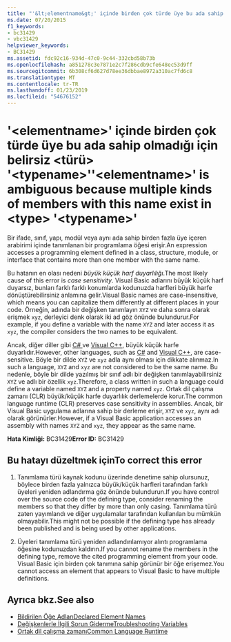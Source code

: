 ```yaml
---
title: "'&lt;elementname&gt;' içinde birden çok türde üye bu ada sahip olmadığı için belirsiz &lt;türü&gt; '&lt;typename&gt;'"
ms.date: 07/20/2015
f1_keywords:
- bc31429
- vbc31429
helpviewer_keywords:
- BC31429
ms.assetid: fdc92c16-934d-47c0-9c44-332cbd58b73b
ms.openlocfilehash: a851278c3e7871e2c7f286cdb9cfe648ec53d9ff
ms.sourcegitcommit: 6b308cf6d627d78ee36dbbae8972a310ac7fd6c8
ms.translationtype: MT
ms.contentlocale: tr-TR
ms.lasthandoff: 01/23/2019
ms.locfileid: "54676152"
---
```

# <a name="ltelementnamegt-is-ambiguous-because-multiple-kinds-of-members-with-this-name-exist-in-lttypegt-lttypenamegt"></a><span data-ttu-id="b22bd-102">'&lt;elementname&gt;' içinde birden çok türde üye bu ada sahip olmadığı için belirsiz &lt;türü&gt; '&lt;typename&gt;'</span><span class="sxs-lookup"><span data-stu-id="b22bd-102">'&lt;elementname&gt;' is ambiguous because multiple kinds of members with this name exist in &lt;type&gt; '&lt;typename&gt;'</span></span>
<span data-ttu-id="b22bd-103">Bir ifade, sınıf, yapı, modül veya aynı ada sahip birden fazla üye içeren arabirimi içinde tanımlanan bir programlama öğesi erişir.</span><span class="sxs-lookup"><span data-stu-id="b22bd-103">An expression accesses a programming element defined in a class, structure, module, or interface that contains more than one member with the same name.</span></span>  
  
 <span data-ttu-id="b22bd-104">Bu hatanın en olası nedeni *büyük küçük harf duyarlılığı*.</span><span class="sxs-lookup"><span data-stu-id="b22bd-104">The most likely cause of this error is *case sensitivity*.</span></span> <span data-ttu-id="b22bd-105">Visual Basic adlarını büyük küçük harf duyarsız, bunları farklı farklı konumlarda kodunuzda harfleri büyük harfe dönüştürebilirsiniz anlamına gelir.</span><span class="sxs-lookup"><span data-stu-id="b22bd-105">Visual Basic names are case-insensitive, which means you can capitalize them differently at different places in your code.</span></span> <span data-ttu-id="b22bd-106">Örneğin, adında bir değişken tanımlayın `XYZ` ve daha sonra olarak erişmek `xyz`, derleyici denk olarak iki ad göz önünde bulundurur.</span><span class="sxs-lookup"><span data-stu-id="b22bd-106">For example, if you define a variable with the name `XYZ` and later access it as `xyz`, the compiler considers the two names to be equivalent.</span></span>  
  
 <span data-ttu-id="b22bd-107">Ancak, diğer diller gibi [ C# ](../../csharp/index.md) ve [Visual C++](/cpp/index), büyük küçük harfe duyarlıdır.</span><span class="sxs-lookup"><span data-stu-id="b22bd-107">However, other languages, such as [C#](../../csharp/index.md) and [Visual C++](/cpp/index), are case-sensitive.</span></span> <span data-ttu-id="b22bd-108">Böyle bir dilde `XYZ` ve `xyz` adla aynı olması için dikkate alınmaz.</span><span class="sxs-lookup"><span data-stu-id="b22bd-108">In such a language, `XYZ` and `xyz` are not considered to be the same name.</span></span> <span data-ttu-id="b22bd-109">Bu nedenle, böyle bir dilde yazılmış bir sınıf adlı bir değişken tanımlayabilirsiniz `XYZ` ve adlı bir özellik `xyz`.</span><span class="sxs-lookup"><span data-stu-id="b22bd-109">Therefore, a class written in such a language could define a variable named `XYZ` and a property named `xyz`.</span></span> <span data-ttu-id="b22bd-110">Ortak dil çalışma zamanı (CLR) büyük/küçük harfe duyarlılık derlemelerde korur.</span><span class="sxs-lookup"><span data-stu-id="b22bd-110">The common language runtime (CLR) preserves case sensitivity in assemblies.</span></span> <span data-ttu-id="b22bd-111">Ancak, bir Visual Basic uygulama adlarına sahip bir derleme erişir, `XYZ` ve `xyz`, aynı adı olarak görünürler.</span><span class="sxs-lookup"><span data-stu-id="b22bd-111">However, if a Visual Basic application accesses an assembly with names `XYZ` and `xyz`, they appear as the same name.</span></span>  
  
 <span data-ttu-id="b22bd-112">**Hata Kimliği:** BC31429</span><span class="sxs-lookup"><span data-stu-id="b22bd-112">**Error ID:** BC31429</span></span>  
  
## <a name="to-correct-this-error"></a><span data-ttu-id="b22bd-113">Bu hatayı düzeltmek için</span><span class="sxs-lookup"><span data-stu-id="b22bd-113">To correct this error</span></span>  
  
1.  <span data-ttu-id="b22bd-114">Tanımlama türü kaynak kodunu üzerinde denetime sahip olursunuz, böylece birden fazla yalnızca büyük/küçük harfleri tarafından farklı üyeleri yeniden adlandırma göz önünde bulundurun.</span><span class="sxs-lookup"><span data-stu-id="b22bd-114">If you have control over the source code of the defining type, consider renaming the members so that they differ by more than only casing.</span></span> <span data-ttu-id="b22bd-115">Tanımlama türü zaten yayımlandı ve diğer uygulamalar tarafından kullanılan bu mümkün olmayabilir.</span><span class="sxs-lookup"><span data-stu-id="b22bd-115">This might not be possible if the defining type has already been published and is being used by other applications.</span></span>  
  
2.  <span data-ttu-id="b22bd-116">Üyeleri tanımlama türü yeniden adlandırılamıyor alıntı programlama öğesine kodunuzdan kaldırın.</span><span class="sxs-lookup"><span data-stu-id="b22bd-116">If you cannot rename the members in the defining type, remove the cited programming element from your code.</span></span> <span data-ttu-id="b22bd-117">Visual Basic için birden çok tanımına sahip görünür bir öğe erişemez.</span><span class="sxs-lookup"><span data-stu-id="b22bd-117">You cannot access an element that appears to Visual Basic to have multiple definitions.</span></span>  
  
## <a name="see-also"></a><span data-ttu-id="b22bd-118">Ayrıca bkz.</span><span class="sxs-lookup"><span data-stu-id="b22bd-118">See also</span></span>
- [<span data-ttu-id="b22bd-119">Bildirilen Öğe Adları</span><span class="sxs-lookup"><span data-stu-id="b22bd-119">Declared Element Names</span></span>](../../visual-basic/programming-guide/language-features/declared-elements/declared-element-names.md)
- [<span data-ttu-id="b22bd-120">Değişkenlerle İlgili Sorun Giderme</span><span class="sxs-lookup"><span data-stu-id="b22bd-120">Troubleshooting Variables</span></span>](../../visual-basic/programming-guide/language-features/variables/troubleshooting-variables.md)
- [<span data-ttu-id="b22bd-121">Ortak dil çalışma zamanı</span><span class="sxs-lookup"><span data-stu-id="b22bd-121">Common Language Runtime</span></span>](../../standard/clr.md)
